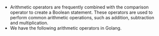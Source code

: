 * Arithmetic operators are frequently combined with the comparison operator to create a Boolean statement. These operators are used to perform common arithmetic operations, such as addition, subtraction and multiplication. 
* We have the following arithmetic operators in Golang.
